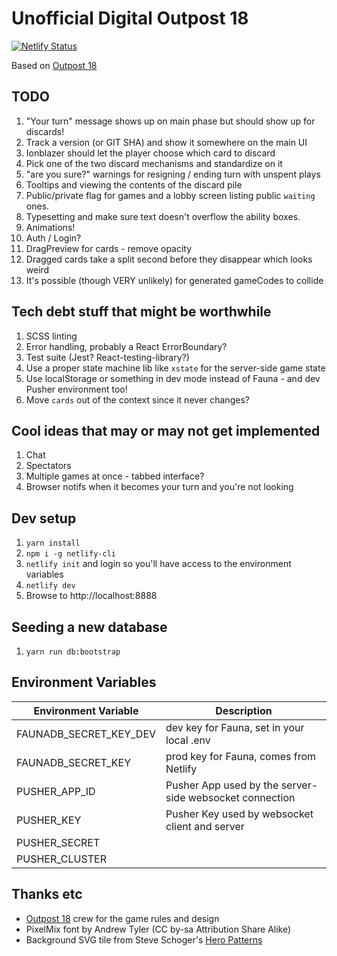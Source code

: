 # Unofficial Digital Outpost 18

[![Netlify Status](https://api.netlify.com/api/v1/badges/7ca17db6-f3f8-492f-ba65-403d810ab3c2/deploy-status)](https://app.netlify.com/sites/outpost18/deploys)

Based on [Outpost 18](http://playoutpost18.com)

## TODO

1. "Your turn" message shows up on main phase but should show up for discards!
1. Track a version (or GIT SHA) and show it somewhere on the main UI
1. Ionblazer should let the player choose which card to discard
1. Pick one of the two discard mechanisms and standardize on it
1. "are you sure?" warnings for resigning / ending turn with unspent plays
1. Tooltips and viewing the contents of the discard pile
1. Public/private flag for games and a lobby screen listing public `waiting` ones.
1. Typesetting and make sure text doesn't overflow the ability boxes.
1. Animations!
1. Auth / Login?
1. DragPreview for cards - remove opacity
1. Dragged cards take a split second before they disappear which looks weird
1. It's possible (though VERY unlikely) for generated gameCodes to collide

## Tech debt stuff that might be worthwhile

1. SCSS linting
1. Error handling, probably a React ErrorBoundary?
1. Test suite (Jest? React-testing-library?)
1. Use a proper state machine lib like `xstate` for the server-side game state
1. Use localStorage or something in dev mode instead of Fauna - and dev Pusher environment too!
1. Move `cards` out of the context since it never changes?

## Cool ideas that may or may not get implemented

1. Chat
1. Spectators
1. Multiple games at once - tabbed interface?
1. Browser notifs when it becomes your turn and you're not looking

## Dev setup

1. `yarn install`
1. `npm i -g netlify-cli`
1. `netlify init` and login so you'll have access to the environment variables
1. `netlify dev`
1. Browse to http://localhost:8888

## Seeding a new database

1. `yarn run db:bootstrap`

## Environment Variables

| Environment Variable | Description |
| --- | --- |
| FAUNADB_SECRET_KEY_DEV| dev key for Fauna, set in your local .env|
| FAUNADB_SECRET_KEY| prod key for Fauna, comes from Netlify |
| PUSHER_APP_ID | Pusher App used by the server-side websocket connection |
| PUSHER_KEY | Pusher Key used by websocket client and server |
| PUSHER_SECRET ||
| PUSHER_CLUSTER ||

## Thanks etc

* [Outpost 18](http://playoutpost18.com) crew for the game rules and design
* PixelMix font by Andrew Tyler (CC by-sa Attribution Share Alike)
* Background SVG tile from Steve Schoger's [Hero Patterns](https://www.heropatterns.com/)
